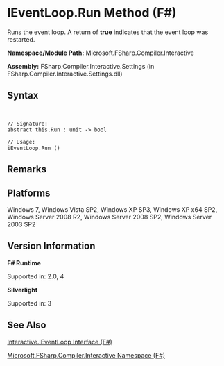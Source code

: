 # IEventLoop.Run Method (F#)

Runs the event loop. A return of **true** indicates that the event loop was restarted.

**Namespace/Module Path:** Microsoft.FSharp.Compiler.Interactive

**Assembly:** FSharp.Compiler.Interactive.Settings (in FSharp.Compiler.Interactive.Settings.dll)


## Syntax


```


// Signature:
abstract this.Run : unit -> bool

// Usage:
iEventLoop.Run ()

```



## Remarks

## Platforms
Windows 7, Windows Vista SP2, Windows XP SP3, Windows XP x64 SP2, Windows Server 2008 R2, Windows Server 2008 SP2, Windows Server 2003 SP2


## Version Information
**F# Runtime**

Supported in: 2.0, 4

**Silverlight**

Supported in: 3


## See Also
[Interactive.IEventLoop Interface &#40;F&#35;&#41;](Interactive.IEventLoop-Interface-%28FSharp%29.md)

[Microsoft.FSharp.Compiler.Interactive Namespace &#40;F&#35;&#41;](Microsoft.FSharp.Compiler.Interactive-Namespace-%28FSharp%29.md)

